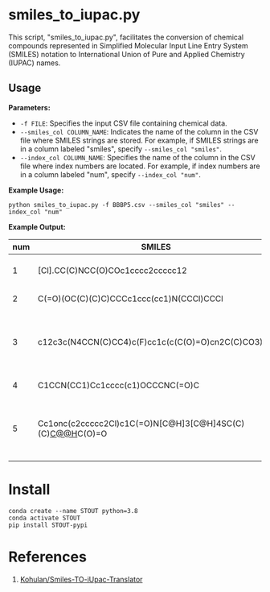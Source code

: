 # smiles_to_iupac.py

This script, "smiles_to_iupac.py", facilitates the conversion of chemical compounds represented in Simplified Molecular Input Line Entry System (SMILES) notation to International Union of Pure and Applied Chemistry (IUPAC) names.

## Usage

**Parameters:**

- `-f FILE`: Specifies the input CSV file containing chemical data.
- `--smiles_col COLUMN_NAME`: Indicates the name of the column in the CSV file where SMILES strings are stored. For example, if SMILES strings are in a column labeled "smiles", specify `--smiles_col "smiles"`.
- `--index_col COLUMN_NAME`: Specifies the name of the column in the CSV file where index numbers are located. For example, if index numbers are in a column labeled "num", specify `--index_col "num"`.

**Example Usage:**

```
python smiles_to_iupac.py -f BBBP5.csv --smiles_col "smiles" --index_col "num"
```

**Example Output:**

| num  | SMILES                                                       | IUPAC_name                                                   | SMILES_reverse                                               | are_same_molecule | tanimoto_similarity | time_elasped       |
| ---- | ------------------------------------------------------------ | ------------------------------------------------------------ | ------------------------------------------------------------ | ----------------- | ------------------- | ------------------ |
| 1    | [Cl].CC(C)NCC(O)COc1cccc2ccccc12                             | 1-naphthalen-1-yloxy-3-(propan-2-ylamino)propan-2-ol;chloride | CC(C)NCC(COC1=CC=CC2=C1C=CC=C2)O.[Cl-]                       | False             | 0.9642857142857143  | 10.536948680877686 |
| 2    | C(=O)(OC(C)(C)C)CCCc1ccc(cc1)N(CCCl)CCCl                     | tert-butyl4-[4-[bis(2-chloroethyl)amino]phenyl]butanoate     | CC(C)(C)OC(=O)CCCC1=CC=C(C=C1)N(CCCl)CCCl                    | True              | 1.0                 | 1.2848384380340576 |
| 3    | c12c3c(N4CCN(C)CC4)c(F)cc1c(c(C(O)=O)cn2C(C)CO3)=O           | 7-fluoro-2-methyl-6-(4-methylpiperazin-1-yl)-10-oxo-4-oxa-1-azatricyclo[7.3.1.05,13]trideca-5(13),6,8,11-tetraene-11-carboxylicacid | CC1COC2=C(C(=CC3=C2N1C=C(C3=O)C(=O)O)F)N4CCN(C)CC4           | True              | 1.0                 | 2.919210433959961  |
| 4    | C1CCN(CC1)Cc1cccc(c1)OCCCNC(=O)C                             | N-[3-[3-(piperidin-1-ylmethyl)phenoxy]propyl]acetamide       | CC(=O)NCCCOC1=CC(=CC=C1)CN2CCCCC2                            | True              | 1.0                 | 1.497406244277954  |
| 5    | Cc1onc(c2ccccc2Cl)c1C(=O)N[C@H]3[C@H]4SC(C)(C)[C@@H](N4C3=O)C(O)=O | (2S,5R,6R)-6-[[3-(2-chlorophenyl)-5-methyl-1,2-oxazole-4-carbonyl]amino]-3,3-dimethyl-7-oxo-4-thia-1-azabicyclo[3.2.0]heptane-2-carboxylicacid | CC1=C(C(=NO1)C2=C(C=CC=C2)Cl)C(=O)N[C@@H]3C(=O)N4[C@@H](C(=O)O)C(C)(C)S[C@H]34 | True              | 1.0                 | 3.3189845085144043 |





# Install 

```
conda create --name STOUT python=3.8 
conda activate STOUT
pip install STOUT-pypi
```





# References

1. [Kohulan/Smiles-TO-iUpac-Translator](https://github.com/Kohulan/Smiles-TO-iUpac-Translator)

